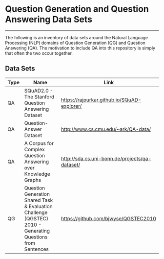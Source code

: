 # Question Generation and Question Answering Data Sets
---

The following is an inventory of data sets around the Natural Language Processing (NLP) domains of Question Generation (QG) and Question Answering (QA). The motivation to include QA into this repository is simply that often the two occur together.

## Data Sets

 Type | Name | Link
----- | --- | ---
QA | SQuAD2.0 - The Stanford Question Answering Dataset | https://rajpurkar.github.io/SQuAD-explorer/ 
QA | Question-Answer Dataset | http://www.cs.cmu.edu/~ark/QA-data/ 
QA | A Corpus for Complex Question Answering over Knowledge Graphs | http://sda.cs.uni-bonn.de/projects/qa-dataset/ 
QG | Question Generation Shared Task & Evaluation Challenge (QGSTEC) 2010 - Generating Questions from Sentences | https://github.com/bjwyse/QGSTEC2010